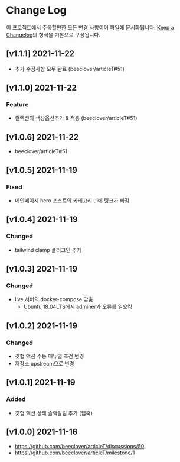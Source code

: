 # Change Log

이 프로젝트에서 주목할만한 모든 변경 사항이이 파일에 문서화됩니다.
[Keep a Changelog](https://keepachangelog.com/ko/1.0.0/)의 형식을 기본으로 구성됩니다.

## [v1.1.1] 2021-11-22

- 추가 수정사항 모두 완료 (beeclover/articleT#51)

## [v1.1.0] 2021-11-22

### Feature

- 컬렉션의 색상옵션추가 & 적용 (beeclover/articleT#51)

## [v1.0.6] 2021-11-22

- beeclover/articleT#51

## [v1.0.5] 2021-11-19

### Fixed

- 메인페이지 hero 포스트의 카테고리 ui에 링크가 빠짐

## [v1.0.4] 2021-11-19

### Changed

- tailwind clamp 플러그인 추가

## [v1.0.3] 2021-11-19

### Changed

- live 서버의 docker-compose 맞춤
  - Ubuntu 18.04LTS에서 adminer가 오류를 일으킴

## [v1.0.2] 2021-11-19

### Changed

- 깃헙 액션 수동 매뉴얼 조건 변경
- 저장소 upstream으로 변경

## [v1.0.1] 2021-11-19

### Added

- 깃헙 액션 상태 슬랙알림 추가 (웹훅)

## [v1.0.0] 2021-11-16

- https://github.com/beeclover/articleT/discussions/50
- https://github.com/beeclover/articleT/milestone/1
